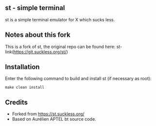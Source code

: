 st - simple terminal
--------------------
st is a simple terminal emulator for X which sucks less.


Notes about this fork
------------
This is a fork of st, the original repo can be found here: st-link(https://git.suckless.org/st/)


Installation
------------
Enter the following command to build and install st (if
necessary as root):

    make clean install


Credits
-------
- Forked from https://st.suckless.org/
- Based on Aurélien APTEL <aurelien dot aptel at gmail dot com> bt source code.
